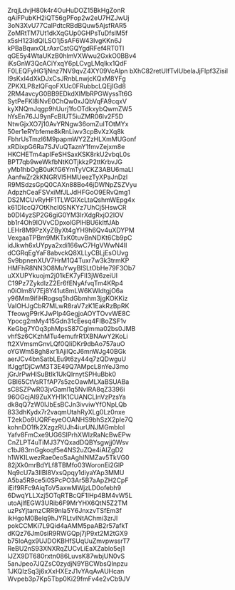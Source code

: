 ZrqjLdvjH80k4r4OuHuDOZ15BkHgZonR
qAiFPubKH2iQT56gPFop2w2eU7HZJwUj
3oN3XvU77CalPdtcRBdBQuw5AjsfRAR5
ZoMRtTM7Ut1dkXqGUp0GHPsTuDfslM5f
x5sH123ldQlLSO1j5sAF6W43IvgKKn6J
kPBaBqwxOLrAxrCstGQYgdRFef4RT0Tl
qGE5y4WtaUKzB0hlmVXWwu2GxkO0BBv4
iKsGnW3QcACiYxqY6pLCvgLMqlkx1QdF
F0LEQFyHG1jNnz7NV9qvZ4XY09VcAlpn
bXhC82retUIfTvlUbelaJjFIpf3ZisiI
I9sKxl4dXkDJxCsJRnbLnwjcKQxM8YFg
ZPKXLP8zlQFqoFXUc0FRubbcLQEjIGd8
2RM4avcyG0BB9EDkdXlMbRPGWyssTt6G
SytPeFKl8iNvE0ChQw0xJQbVqFA9cqxV
kyXNQmJqgp9hUurj1foOTdkxybQwmZW5
hYsEn76JJ9ynFcBIUT5iuZMR06Iv2F5D
NtwGjxXO7j10AvYRNgw36omZuITOtMYx
50er1eRYbfeme8kRnLiwv3cpBvXzXq8k
FbhrUsTmzl6M9papmWY2ZzHLXmMUGonf
xRDixpG6Ra7SJVuQTaznY1fmvZejxm8e
HKCHETm4apIFeSHSaxKSK8rkU2vbqL0s
BPT7qb9weWkfbNtKOTjkkzP2ttKrbvJG
yMb1hbOgB0uKfG6YmTyVCKZ3ABU6maLl
AanfwZr2kKNGRVl5HMUeezTyXPaJnDzl
R9MSdzsGpQ0CAXn88Bo46jDWNpZSZVyu
AdpzhCeaFSVxiMfJLJdHFGoO9ERvQmg1
DS2MCUvRyHF1TLWGIXcLtaQshmWEpg4x
k61DIccQ7OtKhcI0SNKYz7UhCj5HswCR
b0Dl4yzSP2G6giG0YM3IrXdgRxjO2IOV
bb1r4Oh9IOVvCDpxolGPlHBU6kItfJAb
LEHr8M9PzXyZByXt4gYH9h6Qv4uXDYPM
VexgaaTPBm9MKTxK0tuvBnNDKt6Cb9pC
idJkwh6xUYpya2xdi166wC7HgVWwN4II
dCGRqEgYaF8abvckQ8XLLyCBLjEsOUvg
Sv9bpnenXUV7HrM1Q4Tuxr7w3k3trmKP
HMFhR8NN3O8MuYwyBlSLtObHe79F3Ob7
uXXUPYkuojm2j01kEK7yFlI3jW6zeiUI
C19Pz7ZykdlzZ2Er6fENyAfvqTm4KRp4
n0iOlm8V7Ej8Y41ut8mLW6KWIdtgjO6a
y96Mm9ifiHRogsq5hdGbmhm3jgKOKKiz
VaIOHJgCbR7MLwR8raV7zK1EakRzBpRK
TfeowgP9rKJwPlp4GegjoAOYTOvvWE8C
Ypocg2mMy415Gdn31cEesq4FIBoZSF1v
KeGbg7YOq3phMpsS87CgImma02bs0JMB
vhfSz6CKzhMTu4emufrR1XBNAwY2KoLi
ft2XVmsmGnvLQf0QIiDKr9dbAo757auO
oYGWm58gh8xr1iAjilQcJ6mnWJg40BGk
aerJCv4bnSatbLEu9t6zy44q7zQDwguU
lfJggfDjCwM3T3E49Q7AMpcL8nYeJ3mo
jGrJrPwHlSuBtIk1UkQIrnytSPHuBbk0
GBl65CtVsRTfAP7s5zcOawMLXaBSUABa
sC8SZPwR03jvGaml1q5NvIRA8qZ3396i
96OGcjAI9ZuXYH1K1CUANCLlnVzPzsYa
dk8qQ7zW0IJbEsBCJn3ivviwYfONpLQb
833dhKydx7r2vaqmUtahRyXLg0Lz0nxe
T2ekDo9UQRFeyeOOANHS9bhSzX2ple7Q
kohnDO1fk2XzgzRUJh4iurUNJMGmblol
Yafv8FmCxe9UG6SIPrhXWIzRaNcBwEPw
CnZLPT4uTiMJ37YQxadDQBYsgwjj0Wsv
c1bJ83rnGgkoqf5e4NS2uZQe4iAIZgD2
h1WKILwezRae0eoSaAghINMZav5TkVG0
82jXk0mrBdYLf8TBMfo03WoronEi2GlP
Nq9cU7a3IlBl8VxsQpqy1diyaYAp3MMU
A5ba5R9ce5i0SPcPO3Ar5B7aApZH2CpF
iEif9RFc9AiqToV5axwMWjzLD0ofebh9
6DwqYLLXzj5OTqRTBcQF1IHp4BM4vW5L
utoAjlfEGW3URib6F9MrYHX6QtN5Z2TM
uzPsYjtamzCRR9nla5Y6JnxzvTSfEm3f
ikHgoM0Belq9hJYRLtvlNtAChmi3zrJl
pokCCMKi7L9Qid4aAMM5paAB2r57afkT
dKQz76Jm0siR9RWGQpj7jP9xt2M2tGX9
b75IoAgx9UJDOKBHfSUqUuZmvpwssrT7
ReBU2nS93XNXRqZUCvLiEaXZablo5ej1
IJZX9DT680rxtn086LuvsK87wbjUN0vS
5anJpeo7JQZsC0zydjN9YBCWbsQInpzu
1JKQIzSq3j6xXxHXEzJ1vYAqAvAUHcan
Wvpeb3p7Kp5Tbp0Ki29fmFv4e2vCb9JV
